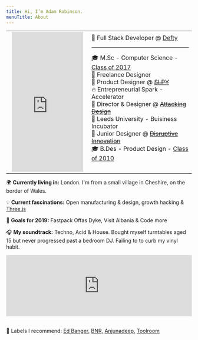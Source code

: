```yaml
---
title: Hi, I’m Adam Robinson.
menuTitle: About
---
```

<style>

table {
  border-collapse: collapse;
  margin: 0;
  padding: 0;
  width: 100%;
  table-layout: fixed;
}

table caption {
  font-size: 1.5em;
  margin: .5em 0 .75em;
}

table th,
table td {
  padding-left: 15px;
  text-align: left;
}

table th {
  font-size: .85em;
  letter-spacing: .1em;
  text-transform: uppercase;
}

@media screen and (max-width: 600px) {
  table {
    border: 0;
  }

  table caption {
    font-size: 1.3em;
  }
  
  table thead {
    border: none;
    clip: rect(0 0 0 0);
    height: 1px;
    margin: -1px;
    overflow: hidden;
    padding: 0;
    position: absolute;
    width: 1px;
  }
  
  table tr {
    
    display: block;
    margin-bottom: .625em;
  }
  
  table td {
    display: block;
    text-align: left;
     padding-left: 0px;
  }
  
  table td::before {
    /*
    * aria-label has no advantage, it won't be read inside a table
    content: attr(aria-label);
    */
    content: attr(data-label);
    float: left;
    font-weight: bold;
    text-transform: uppercase;
  }
  
  table td:last-child {
    border-bottom: 0;
  }
}
</style>

<table> 
  <tbody>
    <tr>
      <td ><iframe id="adam-face-3d" width="100%" height="380" scrolling="no" frameborder="no" src="https://www.adamrobinson.dev"></iframe> </td>
      <td >
👔 Full Stack Developer @ <a href="https://defty.com/">Defty</a><br>
<hr>
🎓 M.Sc - Computer Science - <a href="https://www.birmingham.ac.uk/postgraduate/courses/taught/computer-science/computer-science.aspx">Class of 2017</a><br>
👔 Freelance Designer<br>
👔 Product Designer @ <strike><a href="https://www.attackingpixels.com/SLPY-Wearable-Sleeping-Bag/">SLPY</a><br></strike>
🔥 Entrepreneurial Spark - Accelerator<br>
👔 Director & Designer @ <strike><a href="https://www.attackingpixels.com/Attacking-Design/">Attacking Design</a></strike><br>
🐣 Leeds University - Buisiness Incubator<br>
👔 Junior Designer @ <strike><a href="http://www.disruptive-innovation.co.uk/">Disruptive Innovation</a></strike><br>
🎓 B.Des - Product Design - <a href="https://engineering.leeds.ac.uk/product-design">Class of 2010</a><br>
<br>
</td>
</tr>
  </tbody>
</table>

<script>

$(document).ready(function() {
  $('#adam-face-3d').load(function(){
    document.getElementById('adam-face-3d').contentDocument.location.reload(true);
  });
});
</script>

🌍 <strong>Currently living in:</strong> London. I'm from a small village in Cheshire, on the border of Wales. 

💡 <strong>Current fascinations:</strong> Open manufacturing & design, growth hacking & [Three.js](https://threejs.org/)
 
🥅 <strong>Goals for 2019:</strong> Fastpack Offas Dyke, Visit Albania & Code more

🎧 <strong>My soundtrack:</strong> Techno, Acid & House. Bought myself turntables aged 15 but never progressed past a bedroom DJ. Failing to to curb my vinyl habit. 

<iframe width="100%" height="166" scrolling="no" frameborder="no" allow="autoplay" src="https://w.soundcloud.com/player/?url=https%3A//api.soundcloud.com/tracks/156893117&color=%23ff5500&auto_play=false&hide_related=false&show_comments=true&show_user=true&show_reposts=false&show_teaser=true"></iframe>

<br>💽 Labels I recommend: [Ed Banger,](https://www.youtube.com/channel/UCR8zOlF04Q6gdZIeMtCJZgQ)
[BNR,](https://www.youtube.com/user/boysnoizerecofficial)
[Anjunadeep,](https://www.youtube.com/user/anjunadeep) 
[Toolroom](https://www.youtube.com/user/toolroomrecords)
